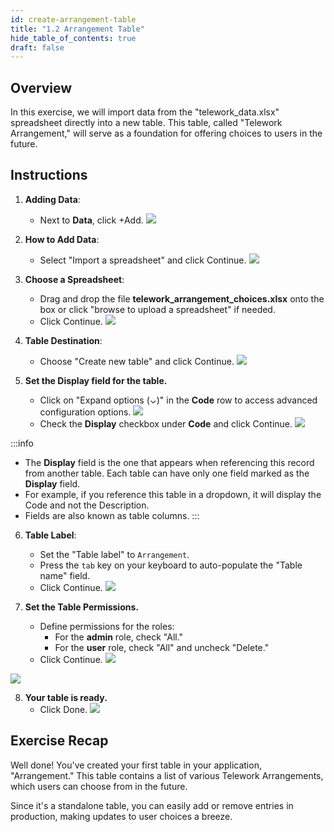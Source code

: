 ```yaml
---
id: create-arrangement-table
title: "1.2 Arrangement Table"
hide_table_of_contents: true
draft: false
---
```


## Overview

In this exercise, we will import data from the "telework_data.xlsx" spreadsheet directly into a new table. This table, called "Telework Arrangement," will serve as a foundation for offering choices to users in the future.

## Instructions

1. **Adding Data**:
   - Next to **Data**, click <span className="button-tan-blue">+Add</span>.
   ![](../images/2023-10-18-14-10-10.png)


2. **How to Add Data**:
   - Select "Import a spreadsheet" and click <span className="button-purple">Continue</span>.
   ![](../images/AddData_ImportASpreadsheet.png)


3. **Choose a Spreadsheet**:
   - Drag and drop the file **telework_arrangement_choices.xlsx** onto the box or click "browse to upload a spreadsheet" if needed.
   - Click <span className="button-purple">Continue</span>.
   ![](../images/2023-11-03-13-44-33.png)


4. **Table Destination**:
   - Choose "Create new table" and click <span className="button-purple">Continue</span>.
   ![](../images/2023-10-19-19-55-40.png)


5. **Set the Display field for the table.**
   - Click on "Expand options (⌄)" in the **Code** row to access advanced configuration options.
   ![](../images/2023-10-19-19-45-39.png)
   - Check the **Display** checkbox under **Code** and click <span className="button-purple">Continue</span>.
   ![](../images/2023-10-19-19-44-21.png)


:::info
* The **Display** field is the one that appears when referencing this record from another table. Each table can have only one field marked as the **Display** field.
* For example, if you reference this table in a dropdown, it will display the Code and not the Description.
* Fields are also known as table columns.
:::

6. **Table Label**:
   - Set the "Table label" to `Arrangement`.
   - Press the `tab` key on your keyboard to auto-populate the "Table name" field.
   - Click <span className="button-purple">Continue</span>.
   ![](../images/2023-11-03-13-48-50.png)


7. **Set the Table Permissions.**
   - Define permissions for the roles:
     - For the **admin** role, check "All."
     - For the **user** role, check "All" and uncheck "Delete."
   - Click <span className="button-purple">Continue</span>.
   ![](../images/2023-10-19-20-47-33.png)

![](../images/2023-11-03-13-52-42.png)

8. **Your table is ready.**
    - Click <span className="button-purple">Done</span>.
    ![](../images/2023-11-03-13-51-49.png)


## Exercise Recap

Well done! You've created your first table in your application, "Arrangement." This table contains a list of various Telework Arrangements, which users can choose from in the future.

Since it's a standalone table, you can easily add or remove entries in production, making updates to user choices a breeze.